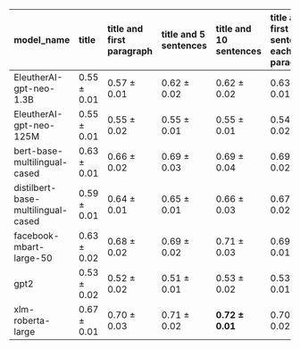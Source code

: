 | model_name                         | title           | title and first paragraph   | title and 5 sentences   | title and 10 sentences   | title and first sentence each paragraph   | raw text        |
|:-----------------------------------|:----------------|:----------------------------|:------------------------|:-------------------------|:------------------------------------------|:----------------|
| EleutherAI-gpt-neo-1.3B            | 0.55 $\pm$ 0.01 | 0.57 $\pm$ 0.01             | 0.62 $\pm$ 0.02         | 0.62 $\pm$ 0.02          | 0.63 $\pm$ 0.01                           | 0.63 $\pm$ 0.03 |
| EleutherAI-gpt-neo-125M            | 0.55 $\pm$ 0.01 | 0.55 $\pm$ 0.02             | 0.55 $\pm$ 0.01         | 0.55 $\pm$ 0.01          | 0.54 $\pm$ 0.02                           | 0.54 $\pm$ 0.01 |
| bert-base-multilingual-cased       | 0.63 $\pm$ 0.01 | 0.66 $\pm$ 0.02             | 0.69 $\pm$ 0.03         | 0.69 $\pm$ 0.04          | 0.69 $\pm$ 0.02                           | 0.69 $\pm$ 0.01 |
| distilbert-base-multilingual-cased | 0.59 $\pm$ 0.01 | 0.64 $\pm$ 0.01             | 0.65 $\pm$ 0.01         | 0.66 $\pm$ 0.03          | 0.67 $\pm$ 0.02                           | 0.65 $\pm$ 0.01 |
| facebook-mbart-large-50            | 0.63 $\pm$ 0.02 | 0.68 $\pm$ 0.02             | 0.69 $\pm$ 0.02         | 0.71 $\pm$ 0.03          | 0.69 $\pm$ 0.01                           | 0.71 $\pm$ 0.00 |
| gpt2                               | 0.53 $\pm$ 0.02 | 0.52 $\pm$ 0.02             | 0.51 $\pm$ 0.01         | 0.53 $\pm$ 0.02          | 0.53 $\pm$ 0.01                           | 0.53 $\pm$ 0.02 |
| xlm-roberta-large                  | 0.67 $\pm$ 0.01 | 0.70 $\pm$ 0.03             | 0.71 $\pm$ 0.02         | **0.72 $\pm$ 0.01**      | 0.70 $\pm$ 0.02                           | 0.70 $\pm$ 0.02 |